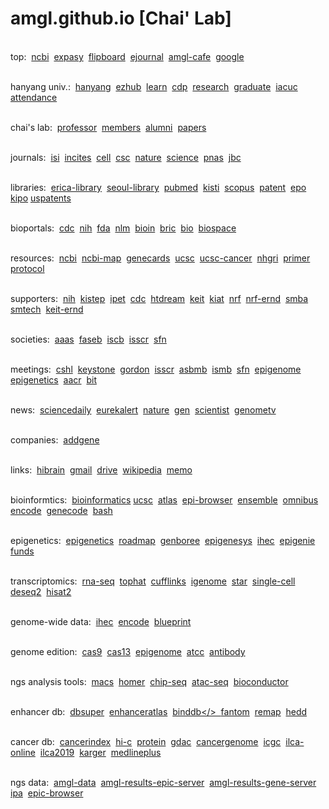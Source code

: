 # amgl.github.io [Chai' Lab]

 
 

<br>top:&nbsp;
<a href="http://www.ncbi.nlm.nih.gov/Sitemap/index.html">ncbi</a>&nbsp;
<a href="http://www.expasy.org/">expasy</a>&nbsp;
<a href="https://flipboard.com/">flipboard</a>&nbsp;
<a href="https://information.hanyang.ac.kr/#/eds/ejournal/result?keyword=nature">ejournal</a>&nbsp;
<a href="http://cafe.naver.com/aprl.cafe">amgl-cafe</a>&nbsp;
<a href="http://www.google.com/ncr">google</a>&nbsp;

<br>hanyang univ.:&nbsp;
<a href="http://www.hanyang.ac.kr/">hanyang</a>&nbsp;
<a href="http://portal.hanyang.ac.kr/">ezhub</a>&nbsp;
<a href="https://learn.hanyang.ac.kr/">learn</a>&nbsp;
<a href="https://cdp.hanyang.ac.kr/">cdp</span></a>&nbsp;
<a href="http://ericaresearch.hanyang.ac.kr/">research</a>&nbsp;
<a href="http://www.sgs.hanyang.ac.kr/">graduate</a>&nbsp;
<a href="https://larc.hanyang.ac.kr:476/">iacuc</a>&nbsp;
<a href="https://check.hanyang.ac.kr/">attendance</a>&nbsp;

<br>chai's lab:&nbsp;
<a href="https://docs.google.com/document/d/1hAZFe5dXtwgXVcvvWHb7XQsmFF6Rh97SHpaKBtgK7Qc/edit?usp=sharing">professor</a>&nbsp;
<a href="https://docs.google.com/spreadsheets/d/105y6rK6SInNxWnmIw--XpV3xBdFi8Yc7du93dwO3p2c/edit?usp=sharing">members</a>&nbsp;
<a href="https://docs.google.com/spreadsheets/d/1avT7loKM3bIoJQnJJf9Vx8wzmGtClQzgDqD4RRX6_b8/edit?usp=sharing">alumni</a>&nbsp;
<a href="https://docs.google.com/document/d/1gl15mBdlcoeS9UCBciYmTgnnVt2xwxSt_JnfUEmwDfw/">papers</a>&nbsp;


<br>journals:&nbsp;
<a href="http://www.isiknowledge.com/">isi</a>&nbsp;
<a href="https://jcr.incites.thomsonreuters.com/">incites</a>&nbsp;
<a href="http://www.cell.com/">cell</a>&nbsp;
<a href="http://www.cell.com/cell-stem-cell/">csc</a>&nbsp;
<a href="http://www.nature.com/">nature</a>&nbsp;
<a href="http://www.scienceonline.org/">science</a>&nbsp;
<a href="http://www.pnas.org/">pnas</a>&nbsp;
<a href="http://www.jbc.org/">jbc</a>&nbsp;

<br>libraries:&nbsp;
<a href="http://information.hanyang.ac.kr/">erica-library</a>&nbsp;
<a href="http://library.hanyang.ac.kr/">seoul-library</a>&nbsp;
<a href="http://www.ncbi.nlm.nih.gov/pubmed/">pubmed</a>&nbsp;
<a href="http://www.kisti.re.kr/">kisti</a>&nbsp;
<a href="http://www.scopus.com/">scopus</a>&nbsp;
<a href="http://www.uspto.gov/">patent</a>&nbsp;
<a href="http://www.european-patent-office.org/">epo</a>&nbsp;
<a href="http://www.kipo.go.kr/">kipo</a>
<a href="http://www.freepatentsonline.com/">uspatents</a>&nbsp;

<br>bioportals:&nbsp;
<a href="http://www.cdc.gov/">cdc</a>&nbsp;
<a href="http://www.nih.gov/">nih</a>&nbsp;
<a href="http://www.fda.gov/">fda</a>&nbsp;
<a href="http://www.nlm.nih.gov/">nlm</a>&nbsp;
<a href="http://www.bioin.or.kr">bioin</a>&nbsp;
<a href="http://www.ibric.org/">bric</a>&nbsp;
<a href="http://www.bio.com/">bio</a>&nbsp;
<a href="http://www.biospace.com/">biospace</a>&nbsp;

<br>resources:&nbsp;
<a href="http://www.ncbi.nlm.nih.gov/">ncbi</a>&nbsp;
<a href="http://www.ncbi.nlm.nih.gov/Sitemap/index.html">ncbi-map</a>&nbsp;
<a href="http://www.genecards.org/">genecards</a>&nbsp;
<a href="http://genome.ucsc.edu/">ucsc</a>&nbsp;
<a href="http://genome-cancer.ucsc.edu/">ucsc-cancer</a>&nbsp;
<a href="http://www.genome.gov/10000375/">nhgri</a>&nbsp;
<a href="http://primer3plus.com/">primer</a>&nbsp;
<a href="http://www.protocol-online.org/">protocol</a>&nbsp;

<br>supporters:&nbsp;
<a href="http://projectreporter.nih.gov/">nih</a>&nbsp;
<a href="http://www.kistep.re.kr/">kistep</a>&nbsp;
<a href="http://www.ipet.re.kr/">ipet</a>&nbsp;
<a href="http://www.cdc.go.kr/">cdc</a>&nbsp;
<a href="http://www.htdream.kr/">htdream</a>&nbsp;
<a href="http://www.keit.re.kr/">keit</a>&nbsp;
<a href="http://www.kiat.or.kr/">kiat</a>&nbsp;
<a href="http://www.nrf.re.kr/">nrf</a>&nbsp;
<a href="http://ernd.nrf.re.kr/">nrf-ernd</a>&nbsp;
<a href="http://www.smba.go.kr/">smba</a>&nbsp;
<a href="http://www.smtech.go.kr/">smtech</a>&nbsp;
<a href="http://www.ernd.go.kr/">keit-ernd</a>&nbsp;

<br>societies:&nbsp;
<a href="http://www.aaas.org/">aaas</a>&nbsp;
<a href="http://www.faseb.org/">faseb</a>&nbsp;
<a href="http://www.iscb.org/">iscb</a>&nbsp;
<a href="http://www.isscr.org/">isscr</a>&nbsp;
<a href="http://web.sfn.org/">sfn</a>&nbsp;

<br>meetings:&nbsp;
<a href="https://meetings.cshl.edu/meetingshome.aspx">cshl</a>&nbsp;
<a href="http://www.keystonesymposia.org/">keystone</a>&nbsp;
<a href="http://www.grc.org/">gordon</a>&nbsp;
<a href="http://www.isscr.org/meetings-events/annual-meetings/isscr-annual-meeting-2019">isscr</a>&nbsp;
<a href="http://www.asbmb.org/meeting2019/">asbmb</a>&nbsp;
<a href="https://www.iscb.org/ismbeccb2019">ismb</a>&nbsp;
<a href="http://www.sfn.org/Meetings/Neuroscience-2019/">sfn</a>&nbsp;
<a href="http://epigenie.com/conferences">epigenome</a>&nbsp;
<a href="http://https://www.abcam.com/index.html?pageconfig=tradeshowsearch&intClassID=5">epigenetics</a>&nbsp;
<a href="https://www.aacr.org/Meetings/Pages/MeetingDetail.aspx?EventItemID=174">aacr</a>&nbsp;
<a href="http://www.bitcongress.com/cancer2019/">bit</a>&nbsp;

<br>news:&nbsp;
<a href="http://www.sciencedaily.com/">sciencedaily</a>&nbsp;
<a href="http://www.eurekalert.org/">eurekalert</a>&nbsp;
<a href="http://www.nature.com/news/">nature</a>&nbsp;
<a href="https://www.genengnews.com/">gen</a>&nbsp;
<a href="https://www.the-scientist.com/">scientist</a>&nbsp;
<a href="http://www.genome.gov/27532724">genometv</a>&nbsp;

<br>companies:&nbsp;
<a href="http://www.addgen.org/">addgene</a>&nbsp;

<br>links:&nbsp;
<a href="http://www.hibrain.net/">hibrain</a>&nbsp;
<a href="http://gmail.com/">gmail</a>&nbsp;
<a href="http://drive.google.com/">drive</a>&nbsp;
<a href="http://en.wikipedia.org/wiki/Main_Page/">wikipedia</a>&nbsp;
<a href="https://gene.hanyang.ac.kr/memo.html">memo</a>&nbsp;<br>


<br>bioinformtics:&nbsp;
<a href="http://scifeeds.com/category/life-science/bioinformatics/">bioinformatics</a>
<a href="http://genome.ucsc.edu/" target="_blank">ucsc</a>&nbsp;
<a href="http://www.genboree.org/epigenomeatlas/index.rhtml">atlas</a>&nbsp;
<a href="http://www.epigenomebrowser.org/">epi-browser</a>&nbsp;
<a href="http://useast.ensembl.org/info/docs/funcgen/regulation_sources.html" target="_blank">ensemble</a>&nbsp;
<a href="http://www.ncbi.nlm.nih.gov/geo/" target="_blank">omnibus</a>&nbsp;
<a href="http://www.genome.gov/26524507">encode</span></a>&nbsp;
<a href="https://www.gencodegenes.org/">genecode</a>&nbsp;
<a href="https://github.com/stephenturner/oneliners">bash</a>&nbsp;

<br>epigenetics:&nbsp;
<a href="http://scifeeds.com/category/life-science/epigenetics/">epigenetics</a>&nbsp;
<a href="http://www.roadmapepigenomics.org/">roadmap</span></a>&nbsp;
<a href="http://www.genboree.org/java-bin/login.jsp">genboree</a>&nbsp;
<a href="http://www.epigenesys.eu/">epigenesys</a>&nbsp;
<a href="http://ihec-epigenomes.net/">ihec</a>&nbsp;
<a href="http://www.epigenie.com/">epigenie</a>&nbsp;
<a href="http://commonfund.nih.gov/epigenomics/" target="_blank">funds</a>&nbsp;

<br>transcriptomics:&nbsp;
<a href="http://www.rna-seqblog.com/" rel="tag">rna-seq</a>&nbsp;
<a href="http://ccb.jhu.edu/software/tophat/index.shtml">tophat</a>&nbsp;
<a href="http://cufflinks.cbcb.umd.edu/">cufflinks</a>&nbsp;
<a href="http://support.illumina.com/sequencing/sequencing_software/igenome.html">igenome</a>&nbsp;
<a href="https://github.com/alexdobin/STAR">star</a>&nbsp;
<a href="https://hemberg-lab.github.io/scRNA.seq.course/">single-cell</a>&nbsp;
<a href="https://www.bioconductor.org/help/course-materials/2015/LearnBioconductorFeb2015/B02.1.1_RNASeqLab.html">deseq2</a>&nbsp;
<a href="https://pods.iplantcollaborative.org/wiki/display/TUT/RNA-seq+Tutorial-+HISAT2%2C+StringTie+and+Ballgown">hisat2</a>&nbsp;

<br>genome-wide data:&nbsp;
<a href="http://ihec-epigenomes.net/">ihec</a>&nbsp;
<a href="https://encodeproject.org/">encode</a>&nbsp;
<a href="http://www.blueprint-epigneome.eu/">blueprint</a>&nbsp;


<br>genome edition:&nbsp;
<a href="https://www.addgene.org/crispr/guide/">cas9</a>&nbsp;
<a href="https://www.broadinstitute.org/visuals/cas13-primer">cas13</a>&nbsp;
<a href="https://commonfund.nih.gov/epigenomics/programhighlights">epigenome</a>&nbsp;
<a href="http://www.atcc.org/">atcc</a>&nbsp;
<a href="http://www.antibodyresource.com/">antibody</a>&nbsp;

<br>ngs analysis tools:&nbsp;
<a href="https://github.com/taoliu/MACS/">macs</a>&nbsp;
<a href="http://homer.salk.edu/homer/ngs/">homer</a>&nbsp;
<a href="https://github.com/crazyhottommy/ChIP-seq-analysis">chip-seq</a>&nbsp;
<a href="https://sites.google.com/site/atacseqpublic/">atac-seq</a>&nbsp;
<a href="http://www.bioconductor.org/">bioconductor</a>&nbsp;<br>

<br>enhancer db:&nbsp;
<a href="https://omictools.com/dbsuper-tool">dbsuper</a>&nbsp;
<a href="http://enhanceratlas.org/">enhanceratlas</a>&nbsp;
<a href="http://http://bind-db.huji.ac.il/bindDB/default_new.php">binddb</>&nbsp;
<a href="http://fantom.gsc.riken.jp/5/">fantom</a>&nbsp;
<a href="http://pedagogix-tagc.univ-mrs.fr/remap/">remap</a>&nbsp;
<a href="http://http://zdzlab.einstein.yu.edu/1/hedd.php">hedd</a>&nbsp;

<br>cancer db:&nbsp;
<a href="http://www.cancerindex.org/geneweb/X070601.htm">cancerindex</a>&nbsp;
<a href="http://promoter.bx.psu.edu/hi-c/index.html">hi-c</a>&nbsp;
<a href="https://www.proteinatlas.org/">protein</a>&nbsp;
<a href="https://gdac.broadinstitute.org">gdac</a>&nbsp;
<a href="https://portal.gdc.cancer.gov/">cancergenome</a>&nbsp;
<a href="https://dcc.icgc.org">icgc</a>&nbsp;
<a href="https://www.ilca-online.org">ilca-online</a>&nbsp;
<a href="https://www.ilca2019.org">ilca2019</a>&nbsp;
<a href="https://www.karger.com/Journal/Home/255487">karger</a>&nbsp;
<a href="https://medlineplus.gov/livercancer.html">medlineplus</a>&nbsp;

<br>ngs data:&nbsp;
<a href="http://gene.hanyang.ac.kr/amgl-ngs-data/">amgl-data</a>&nbsp;
<a href="http://166.104.249.97/">amgl-results-epic-server</a>&nbsp;
<a href="http://gene.hanyang.ac.kr/analysis/">amgl-results-gene-server</a>&nbsp;
<a href="http://www.ingenuity.com/">ipa</a>&nbsp;
<a href="http://166.104.249.95/">epic-browser</a>&nbsp;<br>
